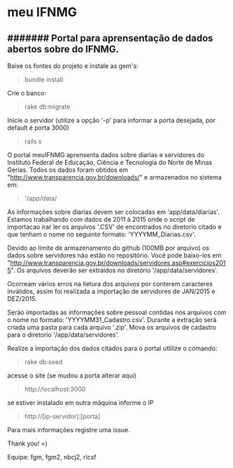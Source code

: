# meu IFNMG

####### Portal para aprensentação de dados abertos sobre do IFNMG.
---

Baixe os fontes do projeto e instale as gem's:
> bundle install

Crie o banco:
> rake db:migrate

Inicie o servidor (utilize a opção '-p' para informar a porta desejada, por default é porta 3000)
> rails s 

O portal meuIFNMG aprensenta dados sobre diarias e servidores do Instituto Federal de Educação, Ciência e Tecnologia do Norte de Minas Gerias.
Todos os dados foram obtidos em "http://www.transparencia.gov.br/downloads/" e armazenados no sistema em:

> '/app/data/

As informações sobre diarias devem ser colocadas em 'app/data/diarias'. Estamos trabalhando com dados de 2011 à 2015
onde o script de importacao irar ler os arquivos '.CSV' de encontrados no diretorio citado e que tenham o nome no
seguinte formato: 'YYYYMM_Diarias.csv'.

Devido ao limite de armazenamento do github (100MB por arquivo) os dados sobre servidores não estão no repositório. Você
pode baixo-los em "http://www.transparencia.gov.br/downloads/servidores.asp#exercicios2015". 
Os arquivos deverão ser extraidos no diretório '/app/data/servidores'.

Ocorream vários erros na lietura dos arquivos por conterem caracteres inválidos, assim foi realizada a importação de 
servidores de JAN/2015 e DEZ/2015.

Serão importadas as informações sobre pessoal contidas nos arquivos com o nome no formato: 'YYYYMM31_Cadastro.csv'. Durante a extração será
criada uma pasta para cada arquivo '.zip'. Mova os arquivos de cadastro para o diretorio '/app/data/servidores'. 


Realize a importação dos dados citados para o portal utlilize o comando:
> rake db:seed

acesse o site (se mudou a porta alterar aqui)
> http://localhost:3000

se estiver instalado em outra máquina informe o IP
> http://[ip-servidor]:[porta]

Para mais informações registre uma issue.

Thank you! =)

Equipe:
fgm, fgm2, nbcj2, rlcsf
